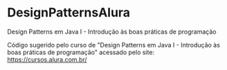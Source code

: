 # DesignPatternsAlura
Design Patterns em Java I - Introdução às boas práticas de programação

Código sugerido pelo curso de "Design Patterns em Java I - Introdução às boas práticas de programação" acessado pelo site: https://cursos.alura.com.br/
